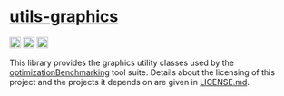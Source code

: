 # [utils-graphics](http://www.github.com/optimizationBenchmarking/utils-graphics/)

[<img alt="Travis CI Build Status" src="https://img.shields.io/travis/optimizationBenchmarking/utils-graphics/master.svg" height="20"/>](https://travis-ci.org/optimizationBenchmarking/utils-graphics/)
[<img alt="Wercker Build Status" src="https://img.shields.io/wercker/ci/567cdedf1e29124443101992.svg" height="20"/>](https://app.wercker.com/#applications/567cdedf1e29124443101992)
[<img alt="Shippable Build Status" src="https://img.shields.io/shippable/567cde0f1895ca447466ea67.svg" height="20"/>](https://app.shippable.com/projects/567cde0f1895ca447466ea67)

This library provides the graphics utility classes used by the [optimizationBenchmarking](http://www.github.com/optimizationBenchmarking/) tool suite. Details about the licensing of this project and the projects it depends on are given in [LICENSE.md](https://github.com/optimizationBenchmarking/utils-graphics/blob/master/LICENSE.md).